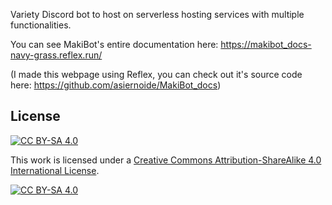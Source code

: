 Variety Discord bot to host on serverless hosting services with multiple functionalities.

You can see MakiBot's entire documentation here:
<https://makibot_docs-navy-grass.reflex.run/>

(I made this webpage using Reflex, you can check out it's source code here: <https://github.com/asiernoide/MakiBot_docs>)

## License

[![CC BY-SA 4.0][cc-by-sa-shield]][cc-by-sa]

This work is licensed under a
[Creative Commons Attribution-ShareAlike 4.0 International License][cc-by-sa].

[![CC BY-SA 4.0][cc-by-sa-image]][cc-by-sa]

[cc-by-sa]: http://creativecommons.org/licenses/by-sa/4.0/
[cc-by-sa-image]: https://licensebuttons.net/l/by-sa/4.0/88x31.png
[cc-by-sa-shield]: https://img.shields.io/badge/License-CC%20BY--SA%204.0-lightgrey.svg
